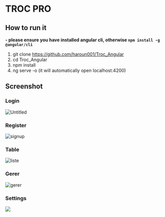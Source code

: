 # TROC PRO

## How to run it

**- please ensure you have installed angular cli, otherwise `npm install -g @angular/cli`**

1. git clone https://github.com/haroun001/Troc_Angular
2. cd Troc_Angular
3. npm install
4. ng serve -o (it will automatically open localhost:4200)


## Screenshot

### Login


![Untitled](https://user-images.githubusercontent.com/95385544/149624827-b749bea0-04b2-49d4-9de6-6aff7a64caa2.png)


### Register

![signup](https://user-images.githubusercontent.com/95385544/149624721-5d96f8c6-3714-47c0-9317-00e3862936d7.png)


### Table

![liste](https://user-images.githubusercontent.com/95385544/149624738-49726091-69e9-4a9a-a1ba-151bc1aec41c.png)


### Gerer 

![gerer](https://user-images.githubusercontent.com/95385544/149624740-b163cd0e-0dce-4d33-be66-9babf380d872.png)




### Settings
![](https://github.com/wangdicoder/angular2-material-dashboard-pro/raw/master/screenshot/settings.gif)









